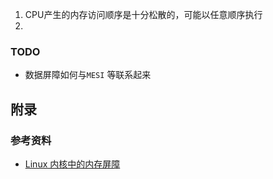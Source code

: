 1. CPU产生的内存访问顺序是十分松散的，可能以任意顺序执行
2. 





### TODO

* 数据屏障如何与`MESI` 等联系起来







## 附录

### 参考资料 

* [Linux 内核中的内存屏障](https://juejin.cn/post/6844903479366909960)